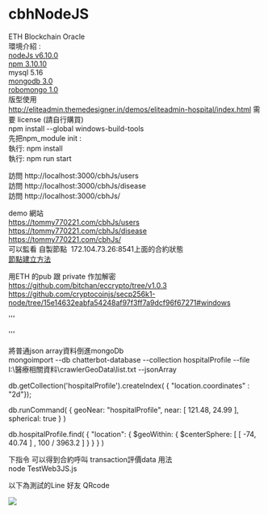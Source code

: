 # cbhNodeJS
ETH Blockchain Oracle  <br>
環境介紹 :   <br>
[nodeJs v6.10.0](https://nodejs.org/en/download/) <br>
[npm   3.10.10](https://nodejs.org/en/download/)   <br>
mysql 5.16      <br>
[mongodb 3.0](https://www.mongodb.org/dl/win32/x86_64-2008plus-ssl?_ga=2.255581000.1193620782.1496321487-1434952109.1496242421) <br>
[robomongo 1.0](https://robomongo.org/download) <br>
版型使用  </br>
http://eliteadmin.themedesigner.in/demos/eliteadmin-hospital/index.html
需要 license (請自行購買) </br>
npm install --global windows-build-tools <br>
先把npm_module init  :   
執行: npm install <br>
執行: npm run start

訪問 http://localhost:3000/cbhJs/users <br>
訪問 http://localhost:3000/cbhJs/disease <br>
訪問 http://localhost:3000/cbhJs/ <br>

demo 網站  <br>
https://tommy770221.com/cbhJs/users   <br>
https://tommy770221.com/cbhJs/disease <br>
https://tommy770221.com/cbhJs/ <br>
可以監看 自製節點  172.104.73.26:8541上面的合約狀態  <br>
[節點建立方法](https://medium.com/taipei-ethereum-meetup/%E4%BD%BF%E7%94%A8parity%E5%BB%BA%E7%AB%8Bproof-of-authority-poa-ethereum-chain-c5c1cdd0f21a) <br>


用ETH 的pub 跟 private 作加解密
https://github.com/bitchan/eccrypto/tree/v1.0.3 
https://github.com/cryptocoinjs/secp256k1-node/tree/15e14632eabfa54248af97f3ff7a9dcf96f67271#windows

'''

'''



將普通json array資料倒進mongoDb <br>
mongoimport --db chatterbot-database --collection hospitalProfile --file I:\醫療相關資料\crawlerGeoData\list.txt --jsonArray

db.getCollection('hospitalProfile').createIndex( { "location.coordinates" : "2d"});
    
db.runCommand( { geoNear: "hospitalProfile",
                 near: [ 121.48, 24.99 ],
                 spherical: true
               }  )
               
db.hospitalProfile.find( { "location": { $geoWithin: { $centerSphere: [ [ -74, 40.74 ] ,
                                                     100 / 3963.2 ] } } } )
                                                     
                                                     
下指令 可以得到合約呼叫  transaction評價data 用法                                                    
node TestWeb3JS.js                    

以下為測試的Line 好友 QRcode

<img src="http://qr-official.line.me/L/QC85t_n-_U.png">
